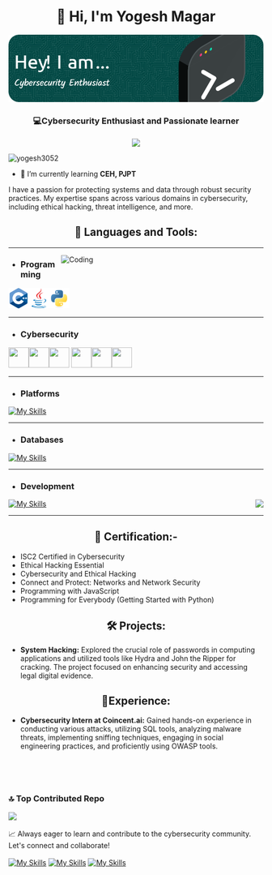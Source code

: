 <!--
**Yogesh3052/Yogesh3052** is a ✨ _special_ ✨ repository because its `README.md` (this file) appears on your GitHub profile.

Here are some ideas to get you started:

- 🔭 I’m currently working on ...
- 🌱 I’m currently learning ...
- 👯 I’m looking to collaborate on ...
- 🤔 I’m looking for help with ...
- 💬 Ask me about ...
- 📫 How to reach me: ...
- 😄 Pronouns: ...
- ⚡ Fun fact: ...
-->
<!--[![MasterHead](./github-header-image.png)]()-->
<h1 align="center">👋 Hi, I'm Yogesh Magar</h1> 
<div align="center"><img src="./github-header-image.png"/></div>
<h3 align="center"> 💻Cybersecurity Enthusiast and Passionate learner</h3>
<p align="center"><img  align="center" src="https://user-images.githubusercontent.com/74038190/212284158-e840e285-664b-44d7-b79b-e264b5e54825.gif"/></p>
<p align="left"> <img src="https://komarev.com/ghpvc/?username=yogesh3052&label=Profile%20views&color=0e75b6&style=flat" alt="yogesh3052" /> </p>


- 🌱 I’m currently learning **CEH, PJPT**

I have a passion for protecting systems and data through robust security practices. My expertise spans across various domains in cybersecurity, including ethical hacking, threat intelligence, and more.


<h2 align="Center"> 🔧 Languages and Tools:</h2>
<hr>
<img align="right" alt="Coding" width="400" src="https://cdn.dribbble.com/users/1162077/screenshots/3848914/programmer.gif">



- <h3>Programming</h3>
 <img src="https://raw.githubusercontent.com/devicons/devicon/master/icons/cplusplus/cplusplus-original.svg" alt="cplusplus" width="40" height="40"/><img src="https://raw.githubusercontent.com/devicons/devicon/master/icons/java/java-original.svg" alt="java" width="40" height="40"/><img src="https://raw.githubusercontent.com/devicons/devicon/master/icons/python/python-original.svg" alt="python" width="40" height="40"/></col><hr>
- <h3>Cybersecurity</h3>
 <img src="https://suprajatechnologies.com/images/vapticon.jpg" height=40 width=40/><img src="https://img.icons8.com/?size=100&id=PW0ChfedZvTh&format=png&color=000000" height ="40" width="40"/><img src="https://img.icons8.com/?size=100&id=9b5wowKIlo9d&format=png&color=000000" height ="40" width="40"/> <img src="https://upload.wikimedia.org/wikipedia/commons/c/c6/Wireshark_icon_new.png" height="40" width="40"/><img src="https://seeklogo.com/images/A/azure-active-directory-logo-C196F4B2D3-seeklogo.com.png" height="40" width="40"/><img src="https://www.kali.org/tools/burpsuite/images/burpsuite-logo.svg" height="40" width="40"/><hr>
- <h3>Platforms</h3>
  
[![My Skills](https://skillicons.dev/icons?i=kali,linux,windows&theme=dark)](https://skillicons.dev)<hr>
- <h3>Databases</h3>
[![My Skills](https://skillicons.dev/icons?i=mysql&theme=dark)](https://skillicons.dev)<hr>
- <h3>Development</h3>
<img  align="right" src="https://user-images.githubusercontent.com/74038190/213911110-aedbef38-a29f-4b6b-a65c-11608b4f75a5.gif"/>

[![My Skills](https://skillicons.dev/icons?i=flutter,git,github,android&theme=light)](https://skillicons.dev)<hr>
<h2 align="Center"> 📜 Certification:-</h2>

- ISC2 Certified in Cybersecurity
- Ethical Hacking Essential
- Cybersecurity and Ethical Hacking
- Connect and Protect: Networks and Network Security
- Programming with JavaScript
- Programming for Everybody (Getting Started with Python)

<h2 align="Center"> 🛠️ Projects:</h2>

- **System Hacking:** Explored the crucial role of passwords in computing applications and utilized tools like Hydra and John the Ripper for cracking. The project focused on enhancing security and accessing legal digital evidence.

<h2 align="Center"> 🌟Experience:</h2>

- **Cybersecurity Intern at Coincent.ai:**
Gained hands-on experience in conducting various attacks, utilizing SQL tools, analyzing malware threats, implementing sniffing techniques, engaging in social engineering practices, and proficiently using OWASP tools.

<p><img align="left" src="https://github-readme-stats.vercel.app/api/top-langs?username=yogesh3052&show_icons=true&locale=en&layout=compact&theme=tokyonight&hide_progress=true" alt="" /></p>

<p>&nbsp;<img align="center" src="https://github-readme-stats.vercel.app/api?username=yogesh3052&show_icons=true&locale=en&theme=tokyonight" alt="" /></p>

<p><img align="center" src="https://github-readme-streak-stats.herokuapp.com/?user=yogesh3052&&theme=tokyonight" alt="" /></p>

### 🔝 Top Contributed Repo
![](https://github-contributor-stats.vercel.app/api?username=yogesh3052&limit=5&theme=tokyonight&combine_all_yearly_contributions=true)

📈 Always eager to learn and contribute to the cybersecurity community. Let's connect and collaborate!
<br><br>
[![My Skills](https://skillicons.dev/icons?i=gmail&theme=dark)](mailto:yogesh05.magar@gmail.com)
[![My Skills](https://skillicons.dev/icons?i=linkedin&theme=dark)](https://linkedin.com/in/yogesh-magar-348875198)
[![My Skills](https://skillicons.dev/icons?i=github&theme=dark)](https://github.com/Yogesh3052)

